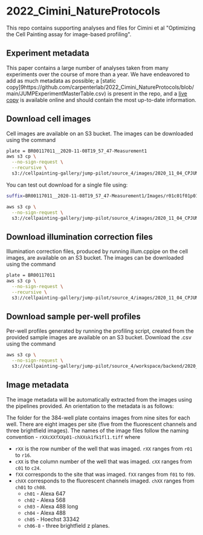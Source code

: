 # 2022_Cimini_NatureProtocols

This repo contains supporting analyses and files for Cimini et al "Optimizing the Cell Painting assay for image-based profiling". 

## Experiment metadata

This paper contains a large number of analyses taken from many experiments over the course of more than a year. We have endeavored to add as much metadata as possible; a [static copy]9https://github.com/carpenterlab/2022_Cimini_NatureProtocols/blob/main/JUMPExperimentMasterTable.csv) is present in the repo, and a [live copy](https://docs.google.com/spreadsheets/d/1aq0exhd6-3rM8eFlAtW6tb5LzQTmvbjY-ofA-Pq2Hsc/edit#gid=0) is available online and should contain the most up-to-date information.

## Download cell images

Cell images are available on an S3 bucket.
The images can be downloaded using the command

```bash
plate = BR00117011__2020-11-08T19_57_47-Measurement1
aws s3 cp \
  --no-sign-request \
  --recursive \
  s3://cellpainting-gallery/jump-pilot/source_4/images/2020_11_04_CPJUMP1/images/${plate} .
```

You can test out download for a single file using:

```bash
suffix=BR00117011__2020-11-08T19_57_47-Measurement1/Images/r01c01f01p01-ch1sk1fk1fl1.tiff

aws s3 cp \
  --no-sign-request \
  s3://cellpainting-gallery/jump-pilot/source_4/images/2020_11_04_CPJUMP1/images/${suffix} .
```

## Download illumination correction files

Illumination correction files, produced by running illum.cppipe on the cell images, are available on an S3 bucket.
The images can be downloaded using the command

```bash
plate = BR00117011
aws s3 cp \
  --no-sign-request \
  --recursive \
  s3://cellpainting-gallery/jump-pilot/source_4/images/2020_11_04_CPJUMP1/illum/${plate} .
```

## Download sample per-well profiles

Per-well profiles generated by running the profiling script, created from the provided sample images are available on an S3 bucket.
Download the .csv using the command

```bash
aws s3 cp \
  --no-sign-request \
  s3://cellpainting-gallery/jump-pilot/source_4/workspace/backend/2020_11_04_CPJUMP1/BR00117011/BR00117011.csv .
```

## Image metadata

The image metadata will be automatically extracted from the images using the pipelines provided.
An orientation to the metadata is as follows:

The folder for the 384-well plate contains images from nine sites for each well.
There are eight images per site (five from the fluorescent channels and three brightfield images).
The names of the image files follow the naming convention - `rXXcXXfXXp01-chXXsk1fk1fl1.tiff` where
- `rXX` is the row number of the well that was imaged. `rXX` ranges from `r01` to `r16`.
- `cXX` is the column number of the well that was imaged. `cXX` ranges from `c01` to `c24`.
- `fXX` corresponds to the site that was imaged. `fXX` ranges from `f01` to `f09`.
- `chXX` corresponds to the fluorescent channels imaged. `chXX` ranges from `ch01` to `ch08`.
    - `ch01` - Alexa 647
    - `ch02` - Alexa 568
    - `ch03` - Alexa 488 long
    - `ch04` - Alexa 488
    - `ch05` - Hoechst 33342
    - `ch06-8` - three brightfield z planes.
